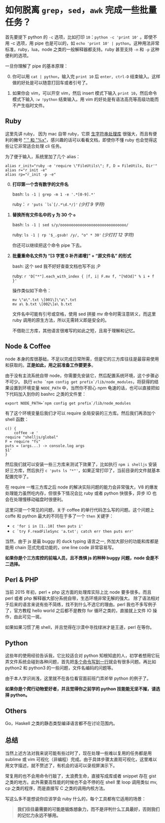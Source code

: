 # 如何脱离 `grep`，`sed`，`awk` 完成一些批量任务？

首先要提下 python 的 `-c` 选项，比如打印 `10`：`python -c 'print 10'` 。即使不用 -c 选项，用 pipe 也是可以的，如 `echo 'print 10' | python`。这种用法非常标准，ruby，lua，node 之类的一般解释器都支持。ruby 甚至支持 `-n` 和 `-p` 这种便利的选项。

一旦你理解了 pipe 的基本原理：

0. 你可以用 `cat | python`，输入完 `print 10` 后 `enter, ctrl-D` 结束输入。这样做的好处是可以随意打回车或者引号了。

0. 如果你会 vim，可以开空 vim，然后 insert 模式下输入 `print 10`，然后命令模式下输入 `:w !python` 结束输入。用 vim 的好处是有语法高亮等高级功能而不产生临时文件。

## Ruby

这里先讲 ruby， 因为 mac 自带 ruby，它原 [生字符串处理库][string] 很强大，而且有便利的撇号 ["`" 和 "%x"][subshell]，感兴趣的话可以看看文档，即使你不懂 ruby 也会觉得这些让它非常适合处理 cli 任务。

[string]: http://www.ruby-doc.org/core-2.2.0/String.html
[subshell]: http://ruby-doc.org/core-2.2.0/Kernel.html#method-i-60

为了便于输入，系统里加了几个 alias：

```shell
alias r_init="ruby -e 'require \"FileUtils\"; F, D = FileUtils, Dir'"
alias r="r_init -e"
alias rp="r_init -p -e"
```

0. **打印第一个含有数字的文件名**

    bash: ```ls -1 | grep -m 1 -e '.*[0-9].*'```

    ruby： ```r 'puts `ls`[/.*\d.*/]'``` _(少打 9 字符)_

0. **替换所有文件名中的 y 为 30 个 `o`**

    bash: ```ls -1 | sed s/y/oooooooooooooooooooooooooooooo/```

    ruby: ```ls -1 | rp '$_.gsub! /y/, "o" * 30'``` _(少打打 12 字符)_

    你还可以继续把这个命令 pipe 下去。

0. **批量重命名文件为 “[3 字宽 0 补齐递增]” + “原文件名” 的形式**

    bash: 这个 sed 我不好好查查文档也写不出 ;P

    ruby: ```r 'D["*"].each_with_index { |f, i| F.mv f, "[%03d]" % i + f }'```

    操作类似如下命令：

    ```shell
    mv \"a\".txt \[001\]\"a\".txt
    mv a\ b.txt \[002\]a\ b.txt
    ```

    文件名中可能有引号或空格，使用 sed 拼接 mv 命令时需注意转义，而这里 ruby 调用的原生方法，所以无需转义即是安全的。

    不借助三方库，其他语言很难写的如此之短，且易于理解和记忆。

## Node & Coffee

node 本身的库很基础，不足以完成日常所需，但是它的三方库往往是最容易使用和获取的。**正是如此，用之前准备工作要更多**。

由于没有主流系统自带 node，你需要先安装它，然后配置系统环境，这个步骤必不可少。
执行 ```echo `npm config get prefix`/lib/node_modules```，将获得的结果设置到环境变量 `NODE_PATH` 中，当然你不担心 npm 龟速的话，也可以直接把如下代码加入到你的 bashrc 之类的文件里：

```
export NODE_PATH=`npm config get prefix`/lib/node_modules
```

有了这个环境变量后我们才可以 require 全局安装的三方库。然后我们再添加个 shell 函数：

```shell
c() {
    coffee -e '
require "shelljs/global"
F = require "fs"
puts = (args...) -> console.log args
$1'
}
```

然后我们就可以安装一些三方库来测试下效果了，比如执行 `npm i shelljs` 安装好三方库，然后执行 `c 'puts ls "*"'`，如果正常打印了，当前目录的文件就基本配置完毕了。

在 require 一堆三方库之后 node 的解决实际问题的能力会非常强大，V8 的爆发处理能力虽然吃内存，但很多下情况会比 ruby 或者 python 快很多，异步 IO 也会在处理慢移动磁盘时很便利。

这里只提一个常见的问题，关于 coffee 的单行代码怎么写的问题。这个问题上 coffe 和 python 最大的不同在于多了一个 `then` 关键字：

- `c 'for i in [1..10] then puts i'`
- ```c `try F.readFileSync 'a.txt'; catch err then puts err'```

当然，由于 js 是最 buggy 的 duck typing 语言之一, 外加大部分的功能和库都是能用 chain 范式完成功能的，one line code 非常容易写。

**如果你是个三方库控的前端人员，且不畏惧 js 的种种 buggy 问题，node 会是不二选择。**

## Perl & PHP

当前 2015 年初，perl + php 这方面的处理库实际上比 node 要多很多。而且 perl 或者 php 解释器大部分系统自带，生态环境非常无解的强大。
除了语法相对于后来的语言来说有些不简练，找不到什么不选它的理由。perl 我也不多写例子了，官方教程 hello world 之后都不是教你 for 循环之类的，直接就上文件 IO 操作，由此可见一斑。

如果如果习惯了用 shell，并且觉得在沙漠中寻找绿洲才是王道，perl 在等你。

## Python

这些年的使用经验告诉我，它比较适合对 python 知根知底的人，初学者想用它玩弄文件系统会碰到各种问题，首先把[多个命令写到一行][one-line-python]就会有很多问题。再比如 python2 和 python3 的一些问题，文件名编码的问题等。

由于本人学识尚浅，这里就不在各位看官面前班门弄斧举 python 的例子了。

**如果你是个爬行动物爱好者，并且觉得你之前学的 python 技能能无坚不摧，请选择 python。**

[one-line-python]: http://stackoverflow.com/questions/6167127/how-to-put-multiple-statements-in-one-line

## Others

Go，Haskell 之类的静态类型编译语言都不在讨论范围内。

## 总结

当然上述方法对我来说可能有些过时了，现在处理一些难以复用的任务都是用 sublime 或 vim 可视化（非编程）完成。由于具体步骤太直观可视化，这里难以用文字描述，就不赘述了，有机会的话可以录视屏演示下。

常复用的也不会用命令行敲了，太浪费生命，直接写成库或者 snippet 存在 gist 之类的地方。此外需要高性能的时候也不会不停的在 shell 里 loop 调用类似 mv, cp 之类的程序，而是直接写 C 之类的调用内核方法。

写这么多不是想说你应该学会 ruby 什么的，每个工具都有它适用的场景：

> **我们往往最需要的可能是锻炼想象力，而不是评判什么工具最好，否则我们的记忆力永远不够用。**